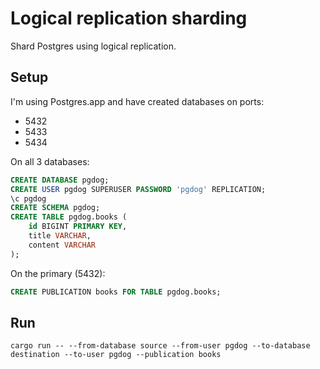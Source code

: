 # Logical replication sharding

Shard Postgres using logical replication.

## Setup

I'm using Postgres.app and have created databases on ports:

- 5432
- 5433
- 5434

On all 3 databases:

```sql
CREATE DATABASE pgdog;
CREATE USER pgdog SUPERUSER PASSWORD 'pgdog' REPLICATION;
\c pgdog
CREATE SCHEMA pgdog;
CREATE TABLE pgdog.books (
    id BIGINT PRIMARY KEY,
    title VARCHAR,
    content VARCHAR
);
```

On the primary (5432):

```sql
CREATE PUBLICATION books FOR TABLE pgdog.books;
```

## Run

```
cargo run -- --from-database source --from-user pgdog --to-database destination --to-user pgdog --publication books
```
